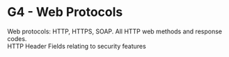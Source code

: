 # G4 - Web Protocols

Web protocols: HTTP, HTTPS, SOAP. All HTTP web methods and response codes. \
HTTP Header Fields relating to security features
